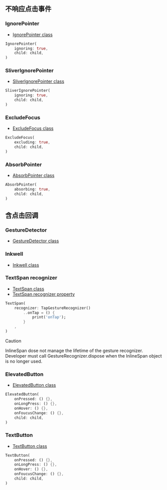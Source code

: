 ## 不响应点击事件

### IgnorePointer

- [IgnorePointer class](https://api.flutter.dev/flutter/widgets/IgnorePointer-class.html)

```dart
IgnorePointer(
	ignoring: true,
	child: child,
)
```

### SliverIgnorePointer

- [SliverIgnorePointer class](https://api.flutter.dev/flutter/widgets/SliverIgnorePointer-class.html)

```dart
SliverIgnorePointer(
	ignoring: true,
	child: child,
)
```

### ExcludeFocus

- [ExcludeFocus class](https://api.flutter.dev/flutter/widgets/ExcludeFocus-class.html)

```dart
ExcludeFocus(
	excluding: true,
	child: child,
)
```

### AbsorbPointer

- [AbsorbPointer class](https://api.flutter.dev/flutter/widgets/AbsorbPointer-class.html)

```dart
AbsorbPointer(
	absorbing: true,
	child: child,
)
```

## 含点击回调

### GestureDetector

- [GestureDetector class](https://api.flutter.dev/flutter/widgets/GestureDetector-class.html)

### Inkwell

- [Inkwell class](https://api.flutter.dev/flutter/material/InkWell-class.html)

### TextSpan recognizer

- [TextSpan class](https://api.flutter.dev/flutter/painting/TextSpan-class.html)
- [TextSpan recognizer property](https://api.flutter.dev/flutter/painting/TextSpan/recognizer.html)

```dart
TextSpan(
	recognizer: TapGestureRecognizer()
		..onTap = () {
			print('onTap');
		}
	,
)
```

> [!caution]
> InlineSpan dose not manage the lifetime of the gesture recognizer. Developer must call GestureRecognizer.dispose when the InlineSpan object is no longer used.

### ElevatedButton

- [ElevatedButton class](https://api.flutter.dev/flutter/material/ElevatedButton-class.html)

```dart
ElevatedButton(
	onPressed: () {},
	onLongPress: () {},
	onHover: () {},
	onFoucusChange: () {},
	child: child,
)
```

### TextButton

- [TextButton class](https://api.flutter.dev/flutter/material/TextButton-class.html)

```dart
TextButton(
	onPressed: () {},
	onLongPress: () {},
	onHover: () {},
	onFoucusChange: () {},
	child: child,
)
```

